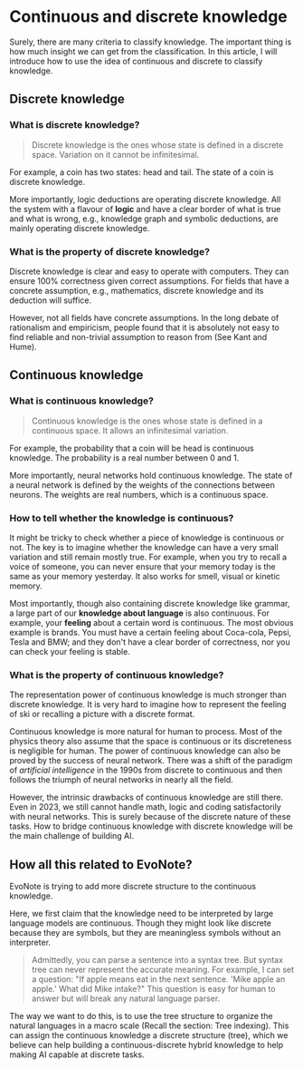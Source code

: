
# Continuous and discrete knowledge

Surely, there are many criteria to classify knowledge. The important thing is how much insight we can get from the classification. In this article, I will introduce how to use the idea of continuous and discrete to classify knowledge.

## Discrete knowledge

### What is discrete knowledge?

> Discrete knowledge is the ones whose state is defined in a discrete space. Variation on it cannot be infinitesimal.

For example, a coin has two states: head and tail. The state of a coin is discrete knowledge.

More importantly, logic deductions are operating discrete knowledge. All the system with a flavour of **logic** and have a clear border of what is true and what is wrong, e.g., knowledge graph and symbolic deductions, are mainly operating discrete knowledge.  
### What is the property of discrete knowledge?

Discrete knowledge is clear and easy to operate with computers. They can ensure 100% correctness given correct assumptions. For fields that have a concrete assumption, e.g., mathematics, discrete knowledge and its deduction will suffice.

However, not all fields have concrete assumptions. In the long debate of rationalism and empiricism, people found that it is absolutely not easy to find reliable and non-trivial assumption to reason from (See Kant and Hume). 

## Continuous knowledge

### What is continuous knowledge?

> Continuous knowledge is the ones whose state is defined in a continuous space. It allows an infinitesimal variation.

For example, the probability that a coin will be head is continuous knowledge. The probability is a real number between 0 and 1.

More importantly, neural networks hold continuous knowledge. The state of a neural network is defined by the weights of the connections between neurons. The weights are real numbers, which is a continuous space.


### How to tell whether the knowledge is continuous?

It might be tricky to check whether a piece of knowledge is continuous or not. The key is to imagine whether the knowledge can have a very small variation and still remain mostly true. For example, when you try to recall a voice of someone, you can never ensure that your memory today is the same as your memory yesterday. It also works for smell, visual or kinetic memory.  

Most importantly, though also containing discrete knowledge like grammar, a large part of our **knowledge about language** is also continuous. For example, your **feeling** about a certain word is continuous. The most obvious example is brands. You must have a certain feeling about Coca-cola, Pepsi, Tesla and BMW; and they don't have a clear border of correctness, nor you can check your feeling is stable.

### What is the property of continuous knowledge?

The representation power of continuous knowledge is much stronger than discrete knowledge. It is very hard to imagine how to represent the feeling of ski or recalling a picture with a discrete format. 

Continuous knowledge is more natural for human to process. Most of the physics theory also assume that the space is continuous or its discreteness is negligible for human. The power of continuous knowledge can also be proved by the success of neural network. There was a shift of the paradigm of *artificial intelligence* in the 1990s from discrete to continuous and then follows the triumph of neural networks in nearly all the field. 

However, the intrinsic drawbacks of continuous knowledge are still there. Even in 2023, we still cannot handle math, logic and coding satisfactorily with neural networks. This is surely because of the discrete nature of these tasks. How to bridge continuous knowledge with discrete knowledge will be the main challenge of building AI.


## How all this related to EvoNote?

EvoNote is trying to add more discrete structure to the continuous knowledge. 

Here, we first claim that the knowledge need to be interpreted by large language models are continuous. Though they might look like discrete because they are symbols, but they are meaningless symbols without an interpreter. 

>Admittedly, you can parse a sentence into a syntax tree. But syntax tree can never represent the accurate meaning. For example, I can set a question: 
> "If apple means eat in the next sentence. 'Mike apple an apple.' What did Mike intake?"
>This question is easy for human to answer but will break any natural language parser.

The way we want to do this, is to use the tree structure to organize the natural languages in a macro scale (Recall the section: Tree indexing). This can assign the continuous knowledge a discrete structure (tree), which we believe can help building a continuous-discrete hybrid knowledge to help making AI capable at discrete tasks.

